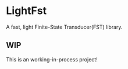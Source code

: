# LightFst
A fast, light Finite-State Transducer(FST) library.

## WIP
This is an working-in-process project!
